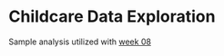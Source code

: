 # Childcare Data Exploration

Sample analysis utilized with [week 08](https://github.com/UD-PCS-Foundations-of-R-Fall-2021/week_08)